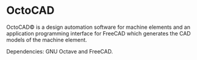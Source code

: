 # OctoCAD
OctoCAD© is a design automation software for machine elements and an application programming interface for FreeCAD which generates the CAD models of the machine element.

Dependencies: GNU Octave and FreeCAD.
